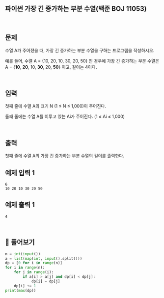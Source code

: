 ## 파이썬 가장 긴 증가하는 부분 수열(백준 BOJ 11053)

<br>

## 문제

수열 A가 주어졌을 때, 가장 긴 증가하는 부분 수열을 구하는 프로그램을 작성하시오.

예를 들어, 수열 A = {10, 20, 10, 30, 20, 50} 인 경우에 가장 긴 증가하는 부분 수열은 A = {**10**, **20**, 10, **30**, 20, **50**} 이고, 길이는 4이다.

<br>

## 입력

첫째 줄에 수열 A의 크기 N (1 ≤ N ≤ 1,000)이 주어진다.

둘째 줄에는 수열 A를 이루고 있는 Ai가 주어진다. (1 ≤ Ai ≤ 1,000)

<br>

## 출력

첫째 줄에 수열 A의 가장 긴 증가하는 부분 수열의 길이를 출력한다.

## 예제 입력 1

```
6
10 20 10 30 20 50
```

## 예제 출력 1

```
4
```

<br>

## 📝 풀어보기

``` python
n = int(input())
a = list(map(int, input().split()))
dp = [0 for i in range(n)]
for i in range(n):
    for j in range(i):
        if a[i] > a[j] and dp[i] < dp[j]:
            dp[i] = dp[j]
    dp[i] += 1
print(max(dp))
```

